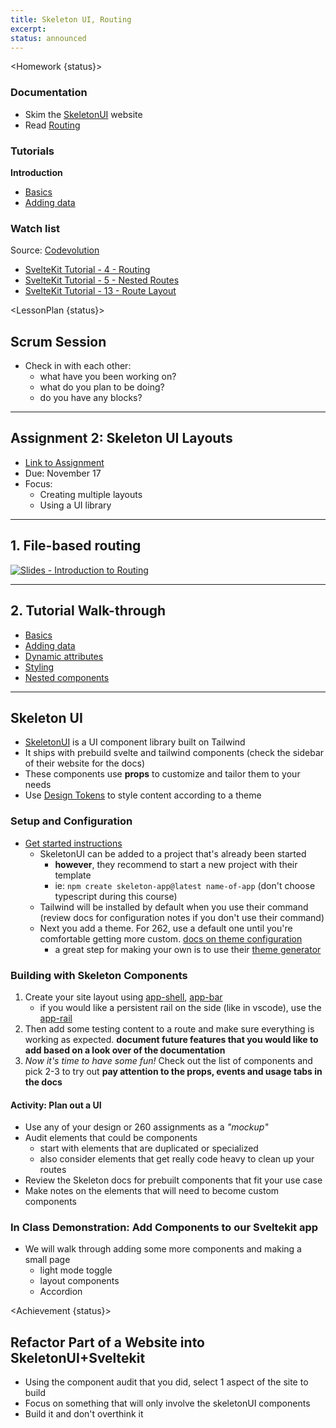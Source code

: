 ```yaml
---
title: Skeleton UI, Routing
excerpt:
status: announced
---
```


<script>
	import Homework from "$lib/components/Homework.svelte";
	import LessonPlan from "$lib/components/LessonPlan.svelte";
	import Achievement from "$lib/components/Achievement.svelte";
</script>

<Homework {status}>

### Documentation

- Skim the [SkeletonUI](https://www.skeleton.dev/) website
- Read [Routing](https://kit.svelte.dev/docs/routing)

### Tutorials

**Introduction**

- [Basics](https://svelte.dev/tutorial/basics)
- [Adding data](https://svelte.dev/tutorial/adding-data)

### Watch list

Source: [Codevolution](https://www.youtube.com/@Codevolution)

- [SvelteKit Tutorial - 4 - Routing](https://www.youtube.com/watch?v=IFZM2CGQ4cU)
- [SvelteKit Tutorial - 5 - Nested Routes](https://www.youtube.com/watch?v=1UiDq3RAD8c)
- [SvelteKit Tutorial - 13 - Route Layout](https://www.youtube.com/watch?v=C_ZUTipbXkg)

</Homework>

<LessonPlan {status}>

<h2 id="scrum-meeting">Scrum Session</h2>

- Check in with each other:
  - what have you been working on?
  - what do you plan to be doing?
  - do you have any blocks?

---

<h2>Assignment 2: Skeleton UI Layouts</h2>

- [Link to Assignment](/courses/cpnt-262/assessments/assignment-2)
- Due: November 17
- Focus:
  - Creating multiple layouts
  - Using a UI library

---

<h2 id="file-routing"> 1. File-based routing</h2>

[![Slides - Introduction to Routing](/images/slides/sveltekit-intro.png)](https://sait-wbdv.github.io/slides/w23/cpnt-262/sveltekit-introduction.html)

---

<h2 id="tutorial"> 2. Tutorial Walk-through</h2>

- [Basics](https://svelte.dev/tutorial/basics)
- [Adding data](https://svelte.dev/tutorial/adding-data)
- [Dynamic attributes](https://svelte.dev/tutorial/dynamic-attributes)
- [Styling](https://svelte.dev/tutorial/styling)
- [Nested components](https://svelte.dev/tutorial/nested-components)

---

<h2>Skeleton UI</h2>

- [SkeletonUI](https://www.skeleton.dev/) is a UI component library built on Tailwind
- It ships with prebuild svelte and tailwind components (check the sidebar of their website for the docs)
- These components use **props** to customize and tailor them to your needs
- Use [Design Tokens](https://www.skeleton.dev/docs/tokens) to style content according to a theme

### Setup and Configuration

- [Get started instructions](https://www.skeleton.dev/docs/get-started)
  - SkeletonUI can be added to a project that's already been started
    - **however**, they recommend to start a new project with their template
    - ie: `npm create skeleton-app@latest name-of-app` (don't choose typescript during this course)
  - Tailwind will be installed by default when you use their command (review docs for configuration notes if you don't use their command)
  - Next you add a theme. For 262, use a default one until you're comfortable getting more custom. [docs on theme configuration](https://www.skeleton.dev/docs/themes#dark-mode)
    - a great step for making your own is to use their [theme generator](https://www.skeleton.dev/docs/generator)

### Building with Skeleton Components

1. Create your site layout using [app-shell](https://www.skeleton.dev/components/app-shell), [app-bar](https://www.skeleton.dev/components/app-bar)
   - if you would like a persistent rail on the side (like in vscode), use the [app-rail](https://www.skeleton.dev/components/app-rail)
2. Then add some testing content to a route and make sure everything is working as expected. **document future features that you would like to add based on a look over of the documentation**
3. _Now it's time to have some fun!_ Check out the list of components and pick 2-3 to try out **pay attention to the props, events and usage tabs in the docs**

#### Activity: Plan out a UI

- Use any of your design or 260 assignments as a _"mockup"_
- Audit elements that could be components
  - start with elements that are duplicated or specialized
  - also consider elements that get really code heavy to clean up your routes
- Review the Skeleton docs for prebuilt components that fit your use case
- Make notes on the elements that will need to become custom components

### In Class Demonstration: Add Components to our Sveltekit app

- We will walk through adding some more components and making a small page
  - light mode toggle
  - layout components
  - Accordion

</LessonPlan>

<Achievement {status}>

<h2>Refactor Part of a Website into SkeletonUI+Sveltekit</h2>

- Using the component audit that you did, select 1 aspect of the site to build
- Focus on something that will only involve the skeletonUI components
- Build it and don't overthink it

</Achievement>
